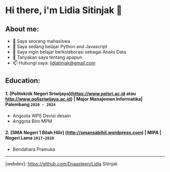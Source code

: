 # Hi there, i'm Lidia Sitinjak 👋
## About me:
- 🔭 Saya seorang mahasiswa 
- 🌱 Saya sedang belajar Python and Javascript
- 👯 Saya ingin belajar berkolaborasi sebagai Analis Data
- 💬 Tanyakan saya tentang apapun
- 📫 Hubungi saya: lidiatinjak@gmail.com

## Education:

#### 1. [Politeknik Negeri Sriwijaya](https://www.polsri.ac.id atau http://www.polisriwijaya.ac.id) | Major Manajemen Informatika| Palembang `2020 - 2024`
   - Angoota WPS Devisi desain
   - Anggota Biro MPM
 #### 2. [SMA Negeri 1 Bilah Hilir] (http://smansabihil.wordpress.com) | MIPA | Negeri Lama `2017-2020`
   - Bendahara Pramuka

---
[webdev]: https://github.com/Dyaasteen/Lidia Sitinjak
